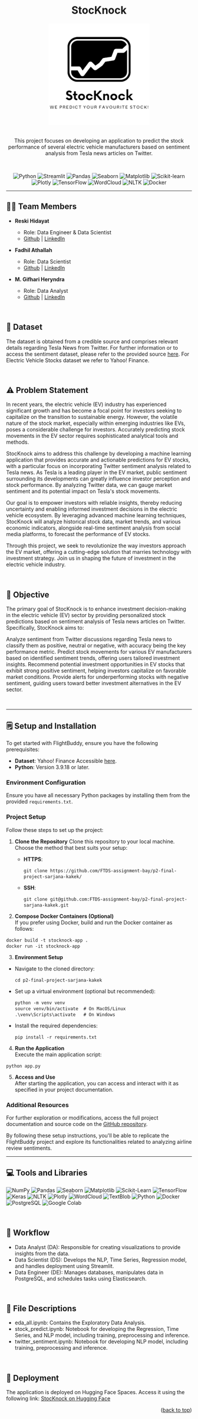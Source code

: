 <a name="readme-top"></a>

<div align='center'>
    <h1><b>StocKnock</b></h1>
    <img src='pic/companyLogo.png'/>
    <br><br>
    <p>
    This project focuses on developing an application to predict the stock performance of several electric vehicle manufacturers based on sentiment analysis from Tesla news articles on Twitter.
    </p>
    <br>

![Python](https://badgen.net/badge/Python/3.9.18/blue?)
![Streamlit](https://badgen.net/badge/Streamlit/1.10.0/orange?)
![Pandas](https://badgen.net/badge/Pandas/1.4.3/blue?)
![Seaborn](https://badgen.net/badge/Seaborn/0.11.2/green?)
![Matplotlib](https://badgen.net/badge/Matplotlib/3.5.2/blue?)
![Scikit-learn](https://badgen.net/badge/scikit-learn/1.4.2/yellow?)
![Plotly](https://badgen.net/badge/Plotly/5.22.0/cyan?)
![TensorFlow](https://badgen.net/badge/TensorFlow/2.15.0/orange?)
![WordCloud](https://badgen.net/badge/WordCloud/1.8.1/purple?)
![NLTK](https://badgen.net/badge/NLTK/3.7/red?)
![Docker](https://badgen.net/badge/Docker/20.10/cyan?)

</div>

---

## 🧑‍💻 **Team Members**

- **Reski Hidayat**
  - Role: Data Engineer & Data Scientist 
  - [Github](https://github.com/Reaumurr) | [LinkedIn](https://www.linkedin.com/in/reskihidayat/)

- **Fadhil Athallah**
  - Role: Data Scientist  
  - [Github](https://github.com/FadhilAthallah) | [LinkedIn](https://www.linkedin.com/in/fadhil-athallah-297876237/)
  
- **M. Gifhari Heryndra**
  - Role: Data Analyst  
  - [Github](https://github.com/heryndra) | [LinkedIn](https://www.linkedin.com/in/m-gifhari-heryndra-45886a87/)

<br />

## 💾 **Dataset**

The dataset is obtained from a credible source and comprises relevant details regarding Tesla News from Twitter. For further information or to access the sentiment dataset, please refer to the provided source [here](https://www.kaggle.com/datasets/drlove2002/tesla-news-from-tweeter). For Electric Vehicle Stocks dataset we refer to Yahoo! Finance.

<br />

## ⚠️ **Problem Statement**

In recent years, the electric vehicle (EV) industry has experienced significant growth and has become a focal point for investors seeking to capitalize on the transition to sustainable energy. However, the volatile nature of the stock market, especially within emerging industries like EVs, poses a considerable challenge for investors. Accurately predicting stock movements in the EV sector requires sophisticated analytical tools and methods.

StocKnock aims to address this challenge by developing a machine learning application that provides accurate and actionable predictions for EV stocks, with a particular focus on incorporating Twitter sentiment analysis related to Tesla news. As Tesla is a leading player in the EV market, public sentiment surrounding its developments can greatly influence investor perception and stock performance. By analyzing Twitter data, we can gauge market sentiment and its potential impact on Tesla's stock movements.

Our goal is to empower investors with reliable insights, thereby reducing uncertainty and enabling informed investment decisions in the electric vehicle ecosystem. By leveraging advanced machine learning techniques, StocKnock will analyze historical stock data, market trends, and various economic indicators, alongside real-time sentiment analysis from social media platforms, to forecast the performance of EV stocks.

Through this project, we seek to revolutionize the way investors approach the EV market, offering a cutting-edge solution that marries technology with investment strategy. Join us in shaping the future of investment in the electric vehicle industry.

<br />

## 📌 **Objective**

The primary goal of StocKnock is to enhance investment decision-making in the electric vehicle (EV) sector by providing personalized stock predictions based on sentiment analysis of Tesla news articles on Twitter. Specifically, StocKnock aims to:

Analyze sentiment from Twitter discussions regarding Tesla news to classify them as positive, neutral or negative, with accuracy being the key performance metric.
Predict stock movements for various EV manufacturers based on identified sentiment trends, offering users tailored investment insights.
Recommend potential investment opportunities in EV stocks that exhibit strong positive sentiment, helping investors capitalize on favorable market conditions.
Provide alerts for underperforming stocks with negative sentiment, guiding users toward better investment alternatives in the EV sector.

<br />

---

## 🗒️ **Setup and Installation**

To get started with FlightBuddy, ensure you have the following prerequisites:

- **Dataset**: Yahoo! Finance Accessible [here](https://www.kaggle.com/datasets/drlove2002/tesla-news-from-tweeter).
- **Python**: Version 3.9.18 or later.

### **Environment Configuration**  
Ensure you have all necessary Python packages by installing them from the provided `requirements.txt`.

### **Project Setup**  
Follow these steps to set up the project:

1. **Clone the Repository**
   Clone this repository to your local machine. Choose the method that best suits your setup:
   - **HTTPS**:
     ```
     git clone https://github.com/FTDS-assignment-bay/p2-final-project-sarjana-kakek/
     ```
   - **SSH**:
     ```
     git clone git@github.com:FTDS-assignment-bay/p2-final-project-sarjana-kakek.git
     ```

2. **Compose Docker Containers (Optional)**  
   If you prefer using Docker, build and run the Docker container as follows:
```
docker build -t stocknock-app .
docker run -it stocknock-app
```


3. **Environment Setup**  
- Navigate to the cloned directory:
  ```
  cd p2-final-project-sarjana-kakek
  ```
- Set up a virtual environment (optional but recommended):
  ```
  python -m venv venv
  source venv/bin/activate  # On MacOS/Linux
  .\venv\Scripts\activate   # On Windows
  ```
- Install the required dependencies:
  ```
  pip install -r requirements.txt
  ```

4. **Run the Application**  
Execute the main application script:
```
python app.py
```

5. **Access and Use**  
After starting the application, you can access and interact with it as specified in your project documentation.

### **Additional Resources**  
For further exploration or modifications, access the full project documentation and source code on the [GitHub repository](https://github.com/FTDS-assignment-bay/p2-final-project-sarjana-kakek/).

By following these setup instructions, you'll be able to replicate the FlightBuddy project and explore its functionalities related to analyzing airline review sentiments.

---

## 💻 **Tools and Libraries**

![NumPy](https://img.shields.io/badge/NumPy-%23013243.svg?style=for-the-badge&logo=numpy&logoColor=white)
![Pandas](https://img.shields.io/badge/pandas-%23150458.svg?style=for-the-badge&logo=pandas&logoColor=white)
![Seaborn](https://img.shields.io/badge/Seaborn-%238DD6F9.svg?style=for-the-badge&logo=seaborn&logoColor=white)
![Matplotlib](https://img.shields.io/badge/Matplotlib-%23D00000.svg?style=for-the-badge&logo=matplotlib&logoColor=white)
![Scikit-Learn](https://img.shields.io/badge/scikit--learn-%23F7931E.svg?style=for-the-badge&logo=scikit-learn&logoColor=white)
![TensorFlow](https://img.shields.io/badge/TensorFlow-%23FF6F00.svg?style=for-the-badge&logo=TensorFlow&logoColor=white)
![Keras](https://img.shields.io/badge/Keras-%23D00000.svg?style=for-the-badge&logo=Keras&logoColor=white)
![NLTK](https://img.shields.io/badge/NLTK-%232376C6.svg?style=for-the-badge&logo=nltk&logoColor=white)
![Plotly](https://img.shields.io/badge/Plotly-%233F4F75.svg?style=for-the-badge&logo=plotly&logoColor=white)
![WordCloud](https://img.shields.io/badge/WordCloud-%23FF8800.svg?style=for-the-badge&logo=wordcloud&logoColor=white)
![TextBlob](https://img.shields.io/badge/TextBlob-%23157AF6.svg?style=for-the-badge&logo=textblob&logoColor=white)
![Python](https://img.shields.io/badge/python-3670A0?style=for-the-badge&logo=python&logoColor=ffdd54)
![Docker](https://img.shields.io/badge/docker-%230db7ed.svg?style=for-the-badge&logo=docker&logoColor=white)
![PostgreSQL](https://img.shields.io/badge/PostgreSQL-%23316192.svg?style=for-the-badge&logo=postgresql&logoColor=white)
![Google Colab](https://img.shields.io/badge/Google%20Colab-F9AB00?style=for-the-badge&logo=google-colab&logoColor=white)

<br />

## 🔄 **Workflow**
- Data Analyst (DA): Responsible for creating visualizations to provide insights from the data.
- Data Scientist (DS): Develops the NLP, Time Series, Regression model, and handles deployment using Streamlit.
- Data Engineer (DE): Manages databases, manipulates data in PostgreSQL, and schedules tasks using Elasticsearch.

<br />

## 📂 **File Descriptions**
- eda_all.ipynb: Contains the Exploratory Data Analysis.
- stock_predict.ipynb: Notebook for developing the Regression, Time Series, and NLP model, including training, preprocessing and inference.
- twitter_sentiment.ipynb: Notebook for developing NLP model, including training, preprocessing and inference.

<br />

## 🚀 **Deployment**
The application is deployed on Hugging Face Spaces. Access it using the following link:
[StocKnock on Hugging Face](https://huggingface.co/spaces/Reaumur/StocKnock)

<p align="right">(<a href="#readme-top">back to top</a>)</p>





